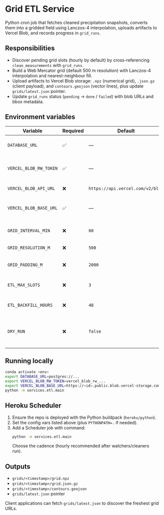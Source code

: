 # Grid ETL Service

Python cron job that fetches cleaned precipitation snapshots, converts them into a gridded field using Lanczos-4 interpolation, uploads artifacts to Vercel Blob, and records progress in `grid_runs`.

## Responsibilities
- Discover pending grid slots (hourly by default) by cross-referencing `clean_measurements` with `grid_runs`.
- Build a Web Mercator grid (default 500 m resolution) with Lanczos-4 interpolation and nearest-neighbour fill.
- Upload artifacts to Vercel Blob storage: `.npz` (numerical grid), `.json.gz` (client payload), and `contours.geojson` (vector lines), plus update `grids/latest.json` pointer.
- Update `grid_runs` status (`pending` → `done` / `failed`) with blob URLs and bbox metadata.

## Environment variables
| Variable | Required | Default | Description |
|----------|----------|---------|-------------|
| `DATABASE_URL` | ✅ | — | PostgreSQL connection string (`sslmode=require`). |
| `VERCEL_BLOB_RW_TOKEN` | ✅ | — | Read/write token generated in Vercel (keep secret). |
| `VERCEL_BLOB_API_URL` | ❌ | `https://api.vercel.com/v2/blob` | API endpoint used for uploads. |
| `VERCEL_BLOB_BASE_URL` | ✅ | — | Public base URL for blobs (e.g. `https://*.vercel-storage.com`). |
| `GRID_INTERVAL_MIN` | ❌ | `60` | Width of each snapshot window in minutes. |
| `GRID_RESOLUTION_M` | ❌ | `500` | Grid spacing in metres. |
| `GRID_PADDING_M` | ❌ | `2000` | Extra padding around sensor bounds (metres). |
| `ETL_MAX_SLOTS` | ❌ | `3` | Maximum slots processed per run. |
| `ETL_BACKFILL_HOURS` | ❌ | `48` | How far back to auto-enqueue missing slots. |
| `DRY_RUN` | ❌ | `false` | When true, skip uploads and just mark success with `dry-run` message. |

## Running locally
```bash
conda activate <env>
export DATABASE_URL=postgres://...
export VERCEL_BLOB_RW_TOKEN=vercel_blob_rw_...
export VERCEL_BLOB_BASE_URL=https://<id>.public.blob.vercel-storage.com
python -m services.etl.main
```

## Heroku Scheduler
1. Ensure the repo is deployed with the Python buildpack (`heroku/python`).
2. Set the config vars listed above (plus `PYTHONPATH=.` if needed).
3. Add a Scheduler job with command:
   ```bash
   python -m services.etl.main
   ```
   Choose the cadence (hourly recommended after watchers/cleaners run).

## Outputs
- `grids/<timestamp>/grid.npz`
- `grids/<timestamp>/grid.json.gz`
- `grids/<timestamp>/contours.geojson`
- `grids/latest.json` pointer

Client applications can fetch `grids/latest.json` to discover the freshest grid URLs.
